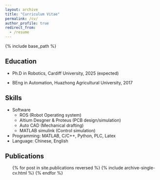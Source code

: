 ```yaml
---
layout: archive
title: "Curriculum Vitae"
permalink: /cv/
author_profile: true
redirect_from:
  - /resume
---
```


{% include base_path %}

## Education
* Ph.D in Robotics, Cardiff University, 2025 (expected)
<!-- * M.S. in Jekyll, GitHub University, 2014 -->
* BEng in Automation, Huazhong Agricultural University, 2017

<!-- Work experience
======
* Spring 2024: Academic Pages Collaborator
  * Github University
  * Duties includes: Updates and improvements to template
  * Supervisor: The Users

* Fall 2015: Research Assistant
  * Github University
  * Duties included: Merging pull requests
  * Supervisor: Professor Hub

* Summer 2015: Research Assistant
  * Github University
  * Duties included: Tagging issues
  * Supervisor: Professor Git -->
  
## Skills
* Software
  * ROS (Robot Operating system)
  * Altium Desgner & Proteus (PCB design/simulation)
  * Auto CAD (Mechanical drafting)
  * MATLAB simulink (Control simulation)
* Programming: MATLAB, C/C++, Python, PLC, Latex
* Language: Chinese, English

## Publications
  <ul>{% for post in site.publications reversed %}
    {% include archive-single-cv.html %}
  {% endfor %}</ul>
  
<!-- Talks
======
  <ul>{% for post in site.talks reversed %}
    {% include archive-single-talk-cv.html  %}
  {% endfor %}</ul> -->
  
<!-- Teaching
======
  <ul>{% for post in site.teaching reversed %}
    {% include archive-single-cv.html %}
  {% endfor %}</ul> -->
  
<!-- Service and leadership
======
* Currently signed in to 43 different slack teams -->
